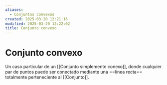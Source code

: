 ```yaml
---
aliases:
  - Conjuntos convexos
created: 2025-03-20 12:21:16
modified: 2025-03-20 12:22:02
title: Conjunto convexo
---
```


# Conjunto convexo

Un caso particular de un [[Conjunto simplemente conexo]], donde cualquier par de puntos puede ser conectado mediante una ==línea recta== totalmente perteneciente al [[Conjunto]].
